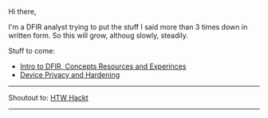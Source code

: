 Hi there,

I'm a DFIR analyst trying to put the stuff I said more than 3 times down in written form. So this will grow, althoug slowly, steadily.

Stuff to come:  
- [Intro to DFIR, Concepts Resources and Experinces](/sites/IntroToDFIR.md)
- [Device Privacy and Hardening](/sites/DevicePrivacyAndHardening.md)

--------

Shoutout to: [HTW Hackt](https://htw-hackt.de/)

--------
